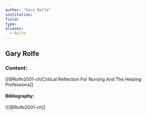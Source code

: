 ```yaml
---
author: "Gary Rolfe"
institution:
field:
type:
aliases:
  - Rolfe
---
```


## Gary Rolfe

### Content:
[[@Rolfe2001-ch|Critical Reflection For Nursing And The Helping Professions]]

#### Bibliography:

![[@Rolfe2001-ch]]